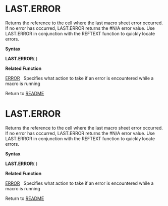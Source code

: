 # LAST.ERROR

Returns the reference to the cell where the last macro sheet error
occurred. If no error has occurred, LAST.ERROR returns the \#N/A error
value. Use LAST.ERROR in conjunction with the REFTEXT function to
quickly locate errors.

**Syntax**

**LAST.ERROR**( )

**Related Function**

[ERROR](ERROR.md)&nbsp;&nbsp;&nbsp;Specifies what action to take if an error is
encountered while a macro is running



Return to [README](README.md#L)

# LAST.ERROR

Returns the reference to the cell where the last macro sheet error
occurred. If no error has occurred, LAST.ERROR returns the \#N/A error
value. Use LAST.ERROR in conjunction with the REFTEXT function to
quickly locate errors.

**Syntax**

**LAST.ERROR**( )

**Related Function**

[ERROR](ERROR.md)&nbsp;&nbsp;&nbsp;Specifies what action to take if an error is
encountered while a macro is running



Return to [README](README.md#L)

